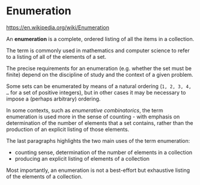 # Enumeration

https://en.wikipedia.org/wiki/Enumeration

An **enumeration** is a complete, ordered listing of all the items in a collection.

The term is commonly used in mathematics and computer science to refer to a listing of all of the elements of a set.

The precise requirements for an enumeration (e.g. whether the set must be finite) depend on the discipline of study and the context of a given problem.

Some sets can be enumerated by means of a natural ordering (`1, 2, 3, 4, …` for a set of positive integers), but in other cases it may be necessary to impose a (perhaps arbitrary) ordering.

In some contexts, such as *enumerative combinatorics*, the term enumeration is used more in the sense of counting - with emphasis on determination of the number of elements that a set contains, rather than the production of an explicit listing of those elements.

The last paragraphs highlights the two main uses of the term enumeration:
- counting sense, determination of the number of elements in a collection
- producing an explicit listing of elements of a collection

Most importantly, an enumeration is not a best-effort but exhaustive listing of the elements of a collection.
